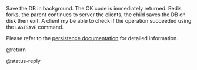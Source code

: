 Save the DB in background. The OK code is immediately returned. Redis forks,
the parent continues to server the clients, the child saves the DB on disk
then exit. A client my be able to check if the operation succeeded using the
`LASTSAVE` command.

Please refer to the [persistence documentation][tp] for detailed information.

[tp]: /topics/persistence

@return

@status-reply
